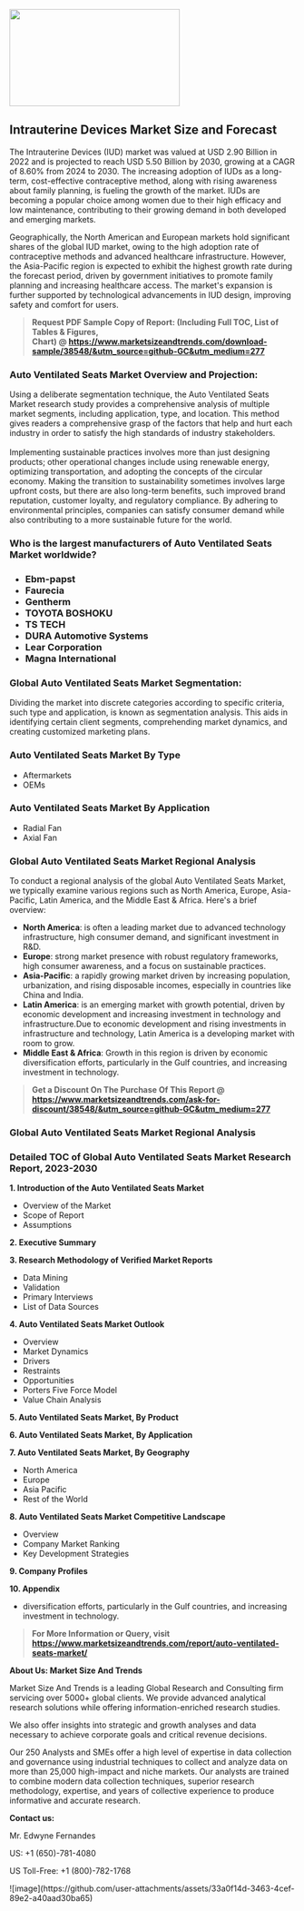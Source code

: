 <p><img class="alignnone size-medium wp-image-20088" src="https://ffe5etoiles.com/wp-content/uploads/2024/12/MST1-300x171.png" alt="" width="300" height="171" /></p><h2>Intrauterine Devices Market Size and Forecast</h2><p>The Intrauterine Devices (IUD) market was valued at USD 2.90 Billion in 2022 and is projected to reach USD 5.50 Billion by 2030, growing at a CAGR of 8.60% from 2024 to 2030. The increasing adoption of IUDs as a long-term, cost-effective contraceptive method, along with rising awareness about family planning, is fueling the growth of the market. IUDs are becoming a popular choice among women due to their high efficacy and low maintenance, contributing to their growing demand in both developed and emerging markets.</p><p>Geographically, the North American and European markets hold significant shares of the global IUD market, owing to the high adoption rate of contraceptive methods and advanced healthcare infrastructure. However, the Asia-Pacific region is expected to exhibit the highest growth rate during the forecast period, driven by government initiatives to promote family planning and increasing healthcare access. The market's expansion is further supported by technological advancements in IUD design, improving safety and comfort for users.</p></p><blockquote id="" class=""><strong>Request PDF Sample Copy of Report: (Including Full TOC, List of Tables &amp; Figures, Chart)&nbsp;@&nbsp;<strong><a href="https://www.marketsizeandtrends.com/download-sample/38548/&utm_source=github-GC&utm_medium=277" target="_blank">https://www.marketsizeandtrends.com/download-sample/38548/&utm_source=github-GC&utm_medium=277</a></strong></strong></blockquote><h3 id="" class="">Auto Ventilated Seats Market&nbsp;Overview and Projection:</h3><p id="" class="">Using a deliberate segmentation technique, the Auto Ventilated Seats Market research study provides a comprehensive analysis of multiple market segments, including application, type, and location. This method gives readers a comprehensive grasp of the factors that help and hurt each industry in order to satisfy the high standards of industry stakeholders. <br /> <br />Implementing sustainable practices involves more than just designing products; other operational changes include using renewable energy, optimizing transportation, and adopting the concepts of the circular economy. Making the transition to sustainability sometimes involves large upfront costs, but there are also long-term benefits, such improved brand reputation, customer loyalty, and regulatory compliance. By adhering to environmental principles, companies can satisfy consumer demand while also contributing to a more sustainable future for the world.</p><h3 id="" class="">Who is the largest manufacturers of&nbsp;Auto Ventilated Seats Market worldwide?</h3><h3 class=""><p><ul><li>Ebm-papst </li><li> Faurecia </li><li> Gentherm </li><li> TOYOTA BOSHOKU </li><li> TS TECH </li><li> DURA Automotive Systems </li><li> Lear Corporation </li><li> Magna International</li></ul></p></h3><h3 id="" class="">Global&nbsp;Auto Ventilated Seats Market Segmentation:</h3><p id="" class="">Dividing the market into discrete categories according to specific criteria, such type and application, is known as segmentation analysis. This aids in identifying certain client segments, comprehending market dynamics, and creating customized marketing plans.</p><h3 id="" class="">Auto Ventilated Seats Market&nbsp;By Type</h3><p><p><ul><li>Aftermarkets </li><li> OEMs</p></li></ul></p></p><h3 id="" class="">Auto Ventilated Seats Market&nbsp;By Application</h3><p class=""><p><ul><li>Radial Fan </li><li> Axial Fan</li></ul></p></p><h3 id="" class="">Global Auto Ventilated Seats Market Regional Analysis</h3><p id="" class="">To conduct a regional analysis of the global Auto Ventilated Seats Market, we typically examine various regions such as North America, Europe, Asia-Pacific, Latin America, and the Middle East &amp; Africa. Here's a brief overview:</p><ul><li><strong>North America</strong>: is often a leading market due to advanced technology infrastructure, high consumer demand, and significant investment in R&amp;D.</li><li><strong>Europe</strong>: strong market presence with robust regulatory frameworks, high consumer awareness, and a focus on sustainable practices.</li><li><strong>Asia-Pacific</strong>: a rapidly growing market driven by increasing population, urbanization, and rising disposable incomes, especially in countries like China and India.</li><li><strong>Latin America</strong>: is an emerging market with growth potential, driven by economic development and increasing investment in technology and infrastructure.Due to economic development and rising investments in infrastructure and technology, Latin America is a developing market with room to grow.</li><li><strong>Middle East &amp; Africa</strong>: Growth in this region is driven by economic diversification efforts, particularly in the Gulf countries, and increasing investment in technology.</li></ul><blockquote id="" class=""><strong>Get a Discount On The Purchase Of This Report @ <strong><a href="https://www.marketsizeandtrends.com/ask-for-discount/38548/&utm_source=github-GC&utm_medium=277" target="_blank">https://www.marketsizeandtrends.com/ask-for-discount/38548/&utm_source=github-GC&utm_medium=277</a></strong></strong></blockquote><h3 id="" class="">Global Auto Ventilated Seats Market Regional Analysis</h3><h3 id="" class="">Detailed TOC of Global Auto Ventilated Seats Market Research Report, 2023-2030</h3><p id="" class=""><strong>1. Introduction of the Auto Ventilated Seats Market</strong></p><ul><li>Overview of the Market</li><li>Scope of Report</li><li>Assumptions</li></ul><p id="" class=""><strong>2. Executive Summary</strong></p><p id="" class=""><strong>3. Research Methodology of Verified Market Reports</strong></p><ul><li>Data Mining</li><li>Validation</li><li>Primary Interviews</li><li>List of Data Sources</li></ul><p id="" class=""><strong>4. Auto Ventilated Seats Market Outlook</strong></p><ul><li>Overview</li><li>Market Dynamics</li><li>Drivers</li><li>Restraints</li><li>Opportunities</li><li>Porters Five Force Model</li><li>Value Chain Analysis</li></ul><p id="" class=""><strong>5. Auto Ventilated Seats Market, By Product</strong></p><p id="" class=""><strong>6. Auto Ventilated Seats Market, By Application</strong></p><p id="" class=""><strong>7. Auto Ventilated Seats Market, By Geography</strong></p><ul><li>North America</li><li>Europe</li><li>Asia Pacific</li><li>Rest of the World</li></ul><p id="" class=""><strong>8. Auto Ventilated Seats Market Competitive Landscape</strong></p><ul><li>Overview</li><li>Company Market Ranking</li><li>Key Development Strategies</li></ul><p id="" class=""><strong>9. Company Profiles</strong></p><p id="" class=""><strong>10. Appendix</strong></p><ul><li>diversification efforts, particularly in the Gulf countries, and increasing investment in technology.</li></ul><blockquote id="" class=""><strong>For More Information or Query, visit <strong><strong><a href="https://www.marketsizeandtrends.com/report/auto-ventilated-seats-market/" target="_blank">https://www.marketsizeandtrends.com/report/auto-ventilated-seats-market/</a></strong></strong></strong></blockquote><p id="" class=""><strong>About Us: Market Size And Trends</strong></p><p id="" class="">Market Size And Trends is a leading Global Research and Consulting firm servicing over 5000+ global clients. We provide advanced analytical research solutions while offering information-enriched research studies.</p><p id="" class="">We also offer insights into strategic and growth analyses and data necessary to achieve corporate goals and critical revenue decisions.</p><p id="" class="">Our 250 Analysts and SMEs offer a high level of expertise in data collection and governance using industrial techniques to collect and analyze data on more than 25,000 high-impact and niche markets. Our analysts are trained to combine modern data collection techniques, superior research methodology, expertise, and years of collective experience to produce informative and accurate research.</p><p id="" class=""><strong>Contact us:</strong></p><p id="" class="">Mr. Edwyne Fernandes</p><p id="" class="">US: +1 (650)-781-4080</p><p id="" class="">US Toll-Free: +1 (800)-782-1768</p>
![image](https://github.com/user-attachments/assets/33a0f14d-3463-4cef-89e2-a40aad30ba65)
